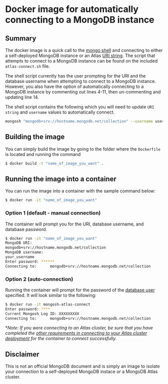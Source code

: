 # Docker image for automatically connecting to a MongoDB instance
## Summary
The docker image is a quick call to the [mongo shell](https://docs.mongodb.com/mongodb-shell/) and connecting to either a self-deployed MongoDB instance or an Atlas [URI string](https://docs.mongodb.com/manual/reference/connection-string/). The script that attempts to connect to a MongoDB instance can be found on the included `atlas-connect.sh` file. 

The shell script currently has the user prompting for the URI and the database username when attempting to connect to a MongoDB instance.  However, you also have the option of automatically connecting to a MongoDB instance by commenting out lines 4-11, then un-commenting and updating line 14.

The shell script contains the following which you will need to update `URI string` and `username` values to automatically connect.
```bash
mongosh "mongodb+srv://hostname.mongodb.net/collection" --username username
```

## Building the image

You can simply build the image by going to the folder where the `Dockerfile` is located and running the command
```bash
$ docker build -t "name_of_image_you_want" .
```
## Running the image into a container

You can run the image into a container with the sample command below:
```bash
$ docker run -it "name_of_image_you_want"
```
### Option 1 (default - manual connection)
The container will prompt you for the URI, database username, and database password.
```bash
$ docker run -it "name_of_image_you_want"
MongoDB URI:
mongodb+srv://hostname.mongodb.net/collection
MongoDB username:
your_username
Enter password: ******
Connecting to:		mongodb+srv://hostname.mongodb.net/collection
```

### Option 2 (auto-connection)
Running the container will prompt for the password of the [database user](https://docs.atlas.mongodb.com/security-add-mongodb-users/) specified.  It will look similar to the following:
```bash
$ docker run -it mongosh-atlas-connect
Enter password: ****
Current Mongosh Log ID: XXXXXXXXX
Connecting to:		mongodb+srv://hostname.mongodb.net/collection
```
**Note: If you were connecting to an Atlas cluster, be sure that you have completed the [other requirements in connecting to your Atlas cluster deployment](https://docs.atlas.mongodb.com/connect-to-database-deployment/) for the container to connect successfully.*

## Disclaimer
This is not an official MongoDB document and is simply an image to isolate your connection to a self-deployed MongoDB instace or a MongoDB Atlas cluster.
